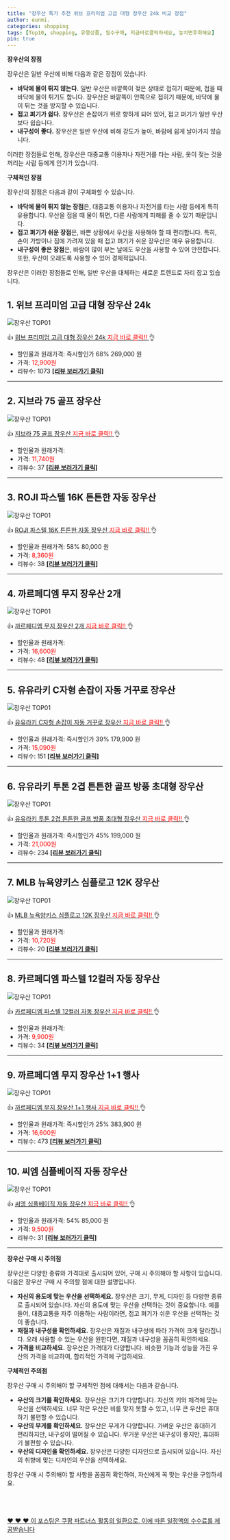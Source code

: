 ```yaml
---
title: "장우산 특가 추천 위브 프리미엄 고급 대형 장우산 24k 비교 장점"
author: eunmi.
categories: shopping
tags: [Top10, shopping, 유행상품, 필수구매, 지금바로클릭하세요, 놓치면후회해요]
pin: true
---
```

**장우산의 장점**

장우산은 일반 우산에 비해 다음과 같은 장점이 있습니다.

* **바닥에 물이 튀지 않는다.** 일반 우산은 바깥쪽이 젖은 상태로 접히기 때문에, 접을 때 바닥에 물이 튀기도 합니다. 장우산은 바깥쪽이 안쪽으로 접히기 때문에, 바닥에 물이 튀는 것을 방지할 수 있습니다.
* **접고 펴기가 쉽다.** 장우산은 손잡이가 위로 향하게 되어 있어, 접고 펴기가 일반 우산보다 쉽습니다.
* **내구성이 좋다.** 장우산은 일반 우산에 비해 강도가 높아, 바람에 쉽게 날아가지 않습니다.

이러한 장점들로 인해, 장우산은 대중교통 이용자나 자전거를 타는 사람, 옷이 젖는 것을 꺼리는 사람 등에게 인기가 있습니다.

**구체적인 장점**

장우산의 장점은 다음과 같이 구체화할 수 있습니다.

* **바닥에 물이 튀지 않는 장점**은, 대중교통 이용자나 자전거를 타는 사람 등에게 특히 유용합니다. 우산을 접을 때 물이 튀면, 다른 사람에게 피해를 줄 수 있기 때문입니다.
* **접고 펴기가 쉬운 장점**은, 바쁜 상황에서 우산을 사용해야 할 때 편리합니다. 특히, 손이 가방이나 짐에 가려져 있을 때 접고 펴기가 쉬운 장우산은 매우 유용합니다.
* **내구성이 좋은 장점**은, 바람이 많이 부는 날에도 우산을 사용할 수 있어 안전합니다. 또한, 우산이 오래도록 사용할 수 있어 경제적입니다.

장우산은 이러한 장점들로 인해, 일반 우산을 대체하는 새로운 트렌드로 자리 잡고 있습니다.

   

## 1. 위브 프리미엄 고급 대형 장우산 24k

![장우산 TOP01](https://thumbnail6.coupangcdn.com/thumbnails/remote/230x230ex/image/retail/images/2329949763878263-c2da23e5-2b25-45ac-924f-1e489de7f16a.jpg)


👍 [위브 프리미엄 고급 대형 장우산 24k <font color=red> 지금 바로 클릭!! </font> ](https://link.coupang.com/re/AFFSDP?lptag=AF3617701&subid=GithubCoopas&pageKey=6572722541&traceid=V0-153&itemId=14759918487&vendorItemId=82000206085) 👌 


- 할인율과 원래가격: 즉시할인가 68%  269,000   원
- 가격: <span style='color:red'>12,900원</span>
- 리뷰수: 1073  [**[리뷰 보러가기 클릭]**](https://link.coupang.com/re/AFFSDP?lptag=AF3617701&subid=GithubCoopas&pageKey=6572722541&traceid=V0-153&itemId=14759918487&vendorItemId=82000206085)

---


   

## 2. 지브라 75 골프 장우산

![장우산 TOP01](https://thumbnail7.coupangcdn.com/thumbnails/remote/230x230ex/image/retail/images/2965875656742333-7226e9e6-b2a4-47c6-97a4-780c82641d2f.jpg)


👍 [지브라 75 골프 장우산 <font color=red> 지금 바로 클릭!! </font> ](https://link.coupang.com/re/AFFSDP?lptag=AF3617701&subid=GithubCoopas&pageKey=1890351069&traceid=V0-153&itemId=3211973019&vendorItemId=71199300491) 👌 


- 할인율과 원래가격: 
- 가격: <span style='color:red'>11,740원</span>
- 리뷰수: 37  [**[리뷰 보러가기 클릭]**](https://link.coupang.com/re/AFFSDP?lptag=AF3617701&subid=GithubCoopas&pageKey=1890351069&traceid=V0-153&itemId=3211973019&vendorItemId=71199300491)

---


   

## 3. ROJI 파스텔 16K 튼튼한 자동 장우산

![장우산 TOP01](https://thumbnail10.coupangcdn.com/thumbnails/remote/230x230ex/image/retail/images/4365943640657578-719f0616-cbb6-46e4-819c-b678ee5e4a47.jpg)


👍 [ROJI 파스텔 16K 튼튼한 자동 장우산 <font color=red> 지금 바로 클릭!! </font> ](https://link.coupang.com/re/AFFSDP?lptag=AF3617701&subid=GithubCoopas&pageKey=6568185625&traceid=V0-153&itemId=14733408372&vendorItemId=81973965327) 👌 


- 할인율과 원래가격: 58%  80,000   원
- 가격: <span style='color:red'>8,360원</span>
- 리뷰수: 38  [**[리뷰 보러가기 클릭]**](https://link.coupang.com/re/AFFSDP?lptag=AF3617701&subid=GithubCoopas&pageKey=6568185625&traceid=V0-153&itemId=14733408372&vendorItemId=81973965327)

---


   

## 4. 까르페디엠 무지 장우산 2개

![장우산 TOP01](https://thumbnail6.coupangcdn.com/thumbnails/remote/230x230ex/image/vendor_inventory/c312/eb5bd4bb306bd37abadea40889e5bcd2e90bfe90a1df41eba27e9e80af3f.jpg)


👍 [까르페디엠 무지 장우산 2개 <font color=red> 지금 바로 클릭!! </font> ](https://link.coupang.com/re/AFFSDP?lptag=AF3617701&subid=GithubCoopas&pageKey=6100105267&traceid=V0-153&itemId=11425705265&vendorItemId=79094394761) 👌 


- 할인율과 원래가격: 
- 가격: <span style='color:red'>16,600원</span>
- 리뷰수: 48  [**[리뷰 보러가기 클릭]**](https://link.coupang.com/re/AFFSDP?lptag=AF3617701&subid=GithubCoopas&pageKey=6100105267&traceid=V0-153&itemId=11425705265&vendorItemId=79094394761)

---


   

## 5. 유유라키 C자형 손잡이 자동 거꾸로 장우산

![장우산 TOP01](https://thumbnail6.coupangcdn.com/thumbnails/remote/230x230ex/image/vendor_inventory/251d/6ae43e2d064420a2bd591c848db65e8a5cead1f6b4b9a9033d4d18b0d484.jpg)


👍 [유유라키 C자형 손잡이 자동 거꾸로 장우산 <font color=red> 지금 바로 클릭!! </font> ](https://link.coupang.com/re/AFFSDP?lptag=AF3617701&subid=GithubCoopas&pageKey=7273686768&traceid=V0-153&itemId=18556358589&vendorItemId=85727343160) 👌 


- 할인율과 원래가격: 즉시할인가 39%  179,900   원
- 가격: <span style='color:red'>15,090원</span>
- 리뷰수: 151  [**[리뷰 보러가기 클릭]**](https://link.coupang.com/re/AFFSDP?lptag=AF3617701&subid=GithubCoopas&pageKey=7273686768&traceid=V0-153&itemId=18556358589&vendorItemId=85727343160)

---


   

## 6. 유유라키 투톤 2겹 튼튼한 골프 방풍 초대형 장우산

![장우산 TOP01](https://thumbnail7.coupangcdn.com/thumbnails/remote/230x230ex/image/vendor_inventory/01e2/ada2c9482ccae19c3a148e584fa4033ba408f4bc49d50179b90aeef9d2ee.png)


👍 [유유라키 투톤 2겹 튼튼한 골프 방풍 초대형 장우산 <font color=red> 지금 바로 클릭!! </font> ](https://link.coupang.com/re/AFFSDP?lptag=AF3617701&subid=GithubCoopas&pageKey=7370376467&traceid=V0-153&itemId=19011067882&vendorItemId=86135753831) 👌 


- 할인율과 원래가격: 즉시할인가 45%  199,000   원
- 가격: <span style='color:red'>21,000원</span>
- 리뷰수: 234  [**[리뷰 보러가기 클릭]**](https://link.coupang.com/re/AFFSDP?lptag=AF3617701&subid=GithubCoopas&pageKey=7370376467&traceid=V0-153&itemId=19011067882&vendorItemId=86135753831)

---


   

## 7. MLB 뉴욕양키스 심플로고 12K 장우산

![장우산 TOP01](https://thumbnail10.coupangcdn.com/thumbnails/remote/230x230ex/image/retail/images/217925411510110-cc422a9e-57d8-4b8a-99cb-1390c85143a3.jpg)


👍 [MLB 뉴욕양키스 심플로고 12K 장우산 <font color=red> 지금 바로 클릭!! </font> ](https://link.coupang.com/re/AFFSDP?lptag=AF3617701&subid=GithubCoopas&pageKey=5567091746&traceid=V0-153&itemId=8852443764&vendorItemId=76139504313) 👌 


- 할인율과 원래가격: 
- 가격: <span style='color:red'>10,720원</span>
- 리뷰수: 20  [**[리뷰 보러가기 클릭]**](https://link.coupang.com/re/AFFSDP?lptag=AF3617701&subid=GithubCoopas&pageKey=5567091746&traceid=V0-153&itemId=8852443764&vendorItemId=76139504313)

---


   

## 8. 카르페디엠 파스텔 12컬러 자동 장우산

![장우산 TOP01](https://thumbnail8.coupangcdn.com/thumbnails/remote/230x230ex/image/retail/images/2023/04/25/18/4/9bce6ece-fea6-4fb2-a79f-ad798dbdd81a.jpg)


👍 [카르페디엠 파스텔 12컬러 자동 장우산 <font color=red> 지금 바로 클릭!! </font> ](https://link.coupang.com/re/AFFSDP?lptag=AF3617701&subid=GithubCoopas&pageKey=7293130505&traceid=V0-153&itemId=18645142967&vendorItemId=85780155231) 👌 


- 할인율과 원래가격: 
- 가격: <span style='color:red'>9,900원</span>
- 리뷰수: 34  [**[리뷰 보러가기 클릭]**](https://link.coupang.com/re/AFFSDP?lptag=AF3617701&subid=GithubCoopas&pageKey=7293130505&traceid=V0-153&itemId=18645142967&vendorItemId=85780155231)

---


   

## 9. 까르페디엠 무지 장우산 1+1 행사

![장우산 TOP01](https://thumbnail8.coupangcdn.com/thumbnails/remote/230x230ex/image/vendor_inventory/dac5/b7609d8a7d51a5a9cbc3b284442cf30fe0fcc488d5f63dd100c3888fa350.jpg)


👍 [까르페디엠 무지 장우산 1+1 행사 <font color=red> 지금 바로 클릭!! </font> ](https://link.coupang.com/re/AFFSDP?lptag=AF3617701&subid=GithubCoopas&pageKey=6113097586&traceid=V0-153&itemId=11534480482&vendorItemId=79094395675) 👌 


- 할인율과 원래가격: 즉시할인가 25%  383,900   원
- 가격: <span style='color:red'>16,600원</span>
- 리뷰수: 473  [**[리뷰 보러가기 클릭]**](https://link.coupang.com/re/AFFSDP?lptag=AF3617701&subid=GithubCoopas&pageKey=6113097586&traceid=V0-153&itemId=11534480482&vendorItemId=79094395675)

---


   

## 10. 씨엠 심플베이직 자동 장우산

![장우산 TOP01](https://thumbnail10.coupangcdn.com/thumbnails/remote/230x230ex/image/retail/images/60325105857564-46863118-3e06-41c9-b5cd-1834fca86176.jpg)


👍 [씨엠 심플베이직 자동 장우산 <font color=red> 지금 바로 클릭!! </font> ](https://link.coupang.com/re/AFFSDP?lptag=AF3617701&subid=GithubCoopas&pageKey=1379447438&traceid=V0-153&itemId=2413555984&vendorItemId=70407964034) 👌 


- 할인율과 원래가격: 54%  85,000   원
- 가격: <span style='color:red'>9,500원</span>
- 리뷰수: 31  [**[리뷰 보러가기 클릭]**](https://link.coupang.com/re/AFFSDP?lptag=AF3617701&subid=GithubCoopas&pageKey=1379447438&traceid=V0-153&itemId=2413555984&vendorItemId=70407964034)

---
**장우산 구매 시 주의점**

장우산은 다양한 종류와 가격대로 출시되어 있어, 구매 시 주의해야 할 사항이 있습니다. 다음은 장우산 구매 시 주의할 점에 대한 설명입니다.

* **자신의 용도에 맞는 우산을 선택하세요.** 장우산은 크기, 무게, 디자인 등 다양한 종류로 출시되어 있습니다. 자신의 용도에 맞는 우산을 선택하는 것이 중요합니다. 예를 들어, 대중교통을 자주 이용하는 사람이라면, 접고 펴기가 쉬운 우산을 선택하는 것이 좋습니다.
* **재질과 내구성을 확인하세요.** 장우산은 재질과 내구성에 따라 가격이 크게 달라집니다. 오래 사용할 수 있는 우산을 원한다면, 재질과 내구성을 꼼꼼히 확인하세요.
* **가격을 비교하세요.** 장우산은 가격대가 다양합니다. 비슷한 기능과 성능을 가진 우산의 가격을 비교하여, 합리적인 가격에 구입하세요.

**구체적인 주의점**

장우산 구매 시 주의해야 할 구체적인 점에 대해서는 다음과 같습니다.

* **우산의 크기를 확인하세요.** 장우산은 크기가 다양합니다. 자신의 키와 체격에 맞는 우산을 선택하세요. 너무 작은 우산은 비를 맞지 못할 수 있고, 너무 큰 우산은 휴대하기 불편할 수 있습니다.
* **우산의 무게를 확인하세요.** 장우산은 무게가 다양합니다. 가벼운 우산은 휴대하기 편리하지만, 내구성이 떨어질 수 있습니다. 무거운 우산은 내구성이 좋지만, 휴대하기 불편할 수 있습니다.
* **우산의 디자인을 확인하세요.** 장우산은 다양한 디자인으로 출시되어 있습니다. 자신의 취향에 맞는 디자인의 우산을 선택하세요.

장우산 구매 시 주의해야 할 사항을 꼼꼼히 확인하여, 자신에게 꼭 맞는 우산을 구입하세요.<br><br><br><br><br> [ ❤ ❤ ❤ 이 포스팅은 쿠팡 파트너스 활동의 일환으로, 이에 따른 일정액의 수수료를 제공받습니다](https://link.coupang.com/a/bcEFyh)